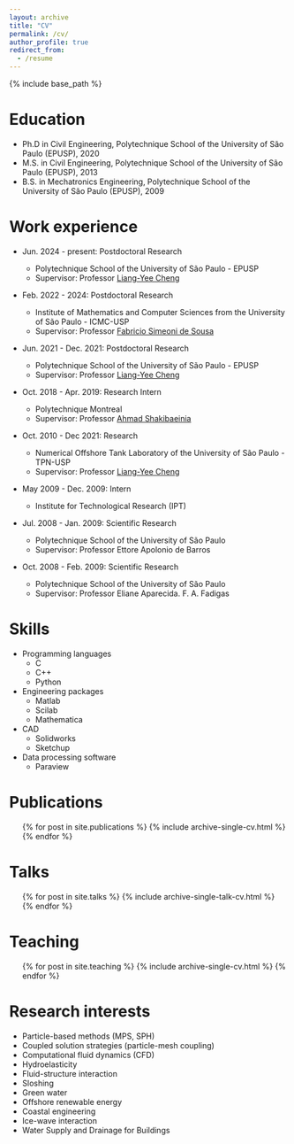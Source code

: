 ```yaml
---
layout: archive
title: "CV"
permalink: /cv/
author_profile: true
redirect_from:
  - /resume
---
```


{% include base_path %}

Education
======
* Ph.D in Civil Engineering, Polytechnique School of the University of São Paulo (EPUSP), 2020
* M.S. in Civil Engineering, Polytechnique School of the University of São Paulo (EPUSP), 2013
* B.S. in Mechatronics Engineering, Polytechnique School of the University of São Paulo (EPUSP), 2009

Work experience
======
* Jun. 2024 - present: Postdoctoral Research
  * Polytechnique School of the University of São Paulo - EPUSP
  * Supervisor: Professor <a href="http://lattes.cnpq.br/6263404177689737" target="_blank">Liang-Yee Cheng</a>

* Feb. 2022 - 2024: Postdoctoral Research
  * Institute of Mathematics and Computer Sciences from the University of São Paulo - ICMC-USP
  * Supervisor: Professor <a href="https://sites.google.com/icmc.usp.br/fssousa/home" target="_blank">Fabricio Simeoni de Sousa</a>

* Jun. 2021 - Dec. 2021: Postdoctoral Research
  * Polytechnique School of the University of São Paulo - EPUSP
  * Supervisor: Professor <a href="http://lattes.cnpq.br/6263404177689737" target="_blank">Liang-Yee Cheng</a>

* Oct. 2018 - Apr. 2019: Research Intern
  * Polytechnique Montreal
  * Supervisor: Professor <a href="http://www.professeurs.polymtl.ca/ahmad.shakibaeinia" target="_blank">Ahmad Shakibaeinia</a>

* Oct. 2010 - Dec 2021: Research
  * Numerical Offshore Tank Laboratory of the University of São Paulo - TPN-USP
  * Supervisor: Professor <a href="http://lattes.cnpq.br/6263404177689737" target="_blank">Liang-Yee Cheng</a>

* May 2009 - Dec. 2009: Intern
  * Institute for Technological Research (IPT)

* Jul. 2008 - Jan. 2009:  Scientific Research
  * Polytechnique School of the University of São Paulo
  * Supervisor: Professor Ettore Apolonio de Barros

* Oct. 2008 - Feb. 2009:  Scientific Research
  * Polytechnique School of the University of São Paulo
  * Supervisor: Professor Eliane Aparecida. F. A. Fadigas

Skills
======
* Programming languages
  * C
  * C++
  * Python
* Engineering packages
  * Matlab
  * Scilab
  * Mathematica
* CAD
  * Solidworks
  * Sketchup
* Data processing software
  * Paraview

Publications
======
  <ul>{% for post in site.publications %}
    {% include archive-single-cv.html %}
  {% endfor %}</ul>

Talks
======
  <ul>{% for post in site.talks %}
    {% include archive-single-talk-cv.html %}
  {% endfor %}</ul>

Teaching
======
  <ul>{% for post in site.teaching %}
    {% include archive-single-cv.html %}
  {% endfor %}</ul>
  
Research interests
======
* Particle-based methods (MPS, SPH)
* Coupled solution strategies (particle-mesh coupling)
* Computational fluid dynamics (CFD)
* Hydroelasticity
* Fluid-structure interaction
* Sloshing
* Green water
* Offshore renewable energy
* Coastal engineering
* Ice-wave interaction
* Water Supply and Drainage for Buildings